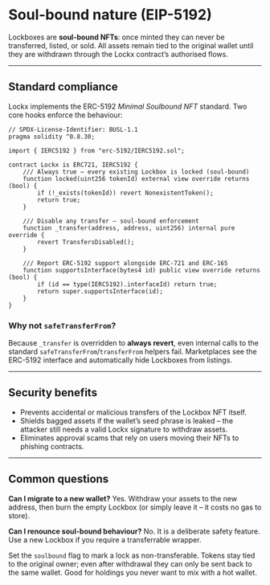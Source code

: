# Soul-bound nature (EIP-5192)

Lockboxes are **soul-bound NFTs**: once minted they can never be transferred, listed, or sold.  All assets remain tied to the original wallet until they are withdrawn through the Lockx contract’s authorised flows.

---

## Standard compliance

Lockx implements the ERC-5192 *Minimal Soulbound NFT* standard.  Two core hooks enforce the behaviour:

```solidity
// SPDX-License-Identifier: BUSL-1.1
pragma solidity ^0.8.30;

import { IERC5192 } from "erc-5192/IERC5192.sol";

contract Lockx is ERC721, IERC5192 {
    /// Always true – every existing Lockbox is locked (soul-bound)
    function locked(uint256 tokenId) external view override returns (bool) {
        if (!_exists(tokenId)) revert NonexistentToken();
        return true;
    }

    /// Disable any transfer – soul-bound enforcement
    function _transfer(address, address, uint256) internal pure override {
        revert TransfersDisabled();
    }

    /// Report ERC-5192 support alongside ERC-721 and ERC-165
    function supportsInterface(bytes4 id) public view override returns (bool) {
        if (id == type(IERC5192).interfaceId) return true;
        return super.supportsInterface(id);
    }
}
```

### Why not `safeTransferFrom`?

Because `_transfer` is overridden to **always revert**, even internal calls to the standard `safeTransferFrom`/`transferFrom` helpers fail.  Marketplaces see the ERC-5192 interface and automatically hide Lockboxes from listings.

---

## Security benefits

* Prevents accidental or malicious transfers of the Lockbox NFT itself.
* Shields bagged assets if the wallet’s seed phrase is leaked – the attacker still needs a valid Lockx signature to withdraw assets.
* Eliminates approval scams that rely on users moving their NFTs to phishing contracts.

---

## Common questions

**Can I migrate to a new wallet?**  Yes.  Withdraw your assets to the new address, then burn the empty Lockbox (or simply leave it – it costs no gas to store).

**Can I renounce soul-bound behaviour?**  No.  It is a deliberate safety feature.  Use a new Lockbox if you require a transferrable wrapper.


Set the `soulbound` flag to mark a lock as non-transferable. Tokens stay tied to the original owner; even after withdrawal they can only be sent back to the same wallet. Good for holdings you never want to mix with a hot wallet.
